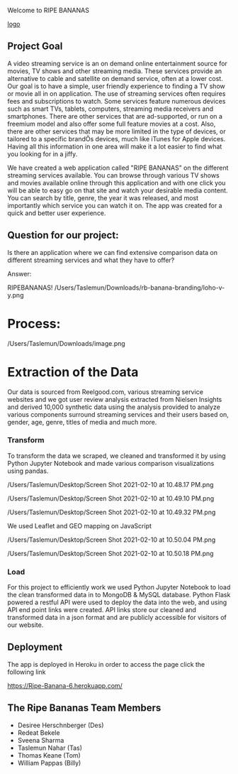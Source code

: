 Welcome to RIPE BANANAS

[logo](https://github.com/GWBootcamp-Project-Two/Ripe-Banana/blob/master/images/Screen%20Shot%202021-02-10%20at%2010.48.17%20PM.png)

## Project Goal

A video streaming service is an on demand online entertainment source for movies, TV shows and other streaming media. These services provide an alternative to cable and satellite on demand service, often at a lower cost. Our goal is to have a simple, user friendly experience to finding a TV show or movie all in on application. The use of streaming services often requires fees and subscriptions to watch. Some services feature numerous devices such as smart TVs, tablets, computers, streaming media receivers and smartphones. There are other services that are ad-supported, or run on a freemium model and also offer some full feature movies at a cost. Also, there are other services that may be more limited in the type of devices, or tailored to a specific brandÕs devices, much like iTunes for Apple devices. Having all this information in one area will make it a lot easier to find what you looking for in a jiffy. 

We have created a web application called "RIPE BANANAS" on the different streaming services available. You can browse through various TV shows and movies available online through this application and with one click you will be able to easy go on that site and watch your desirable media content. You can search by title, genre, the year it was released, and most importantly which service you can watch it on. The app was created for a quick and better user experience. 

## Question for our project:

Is there an application where we can find extensive comparison data on different streaming services and what they have to offer?

Answer: 

RIPEBANANAS! 
/Users/Taslemun/Downloads/rb-banana-branding/loho-v-y.png

# Process: 

/Users/Taslemun/Downloads/image.png


# Extraction of the Data

Our data is sourced from Reelgood.com, various streaming service websites and we got user review analysis extracted from Nielsen Insights and derived 10,000 synthetic data using the analysis provided to analyze various components surround streaming services and their users based on, gender, age, genre, titles of media and much more. 

### Transform

To transform the data we scraped, we cleaned and transformed it by using Python Jupyter Notebook and made various comparison visualizations using pandas. 

/Users/Taslemun/Desktop/Screen Shot 2021-02-10 at 10.48.17 PM.png

/Users/Taslemun/Desktop/Screen Shot 2021-02-10 at 10.49.10 PM.png

/Users/Taslemun/Desktop/Screen Shot 2021-02-10 at 10.49.32 PM.png

We used Leaflet and GEO mapping on JavaScript 

/Users/Taslemun/Desktop/Screen Shot 2021-02-10 at 10.50.04 PM.png

/Users/Taslemun/Desktop/Screen Shot 2021-02-10 at 10.50.18 PM.png


### Load 

For this project to efficiently work we used Python Jupyter Notebook to load the clean transformed data in to MongoDB & MySQL database. 
Python Flask powered a restful API were used to deploy the data into the web, and using API end point links were created. API links store our cleaned and transformed data in a json format and are publicly accessible for visitors of our website.

## Deployment 

The app is deployed in Heroku in order to access the page click the following link 

https://Ripe-Banana-6.herokuapp.com/

## The Ripe Bananas Team Members
* Desiree Herschnberger (Des)
* Redeat Bekele
* Sveena Sharma
* Taslemun Nahar (Tas)
* Thomas Keane (Tom)
* William Pappas (Billy)
